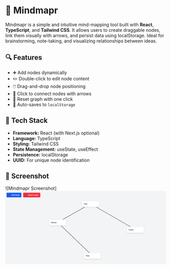 # 🧠 Mindmapr

Mindmapr is a simple and intuitive mind-mapping tool built with **React**, **TypeScript**, and **Tailwind CSS**. It allows users to create draggable nodes, link them visually with arrows, and persist data using localStorage. Ideal for brainstorming, note-taking, and visualizing relationships between ideas.

## 🔍 Features

- ➕ Add nodes dynamically  
- ✏️ Double-click to edit node content  
- 🖱️ Drag-and-drop node positioning  
- 🔗 Click to connect nodes with arrows  
- 🧹 Reset graph with one click  
- 💾 Auto-saves to `localStorage`

## 🚀 Tech Stack

- **Framework:** React (with Next.js optional)
- **Language:** TypeScript
- **Styling:** Tailwind CSS
- **State Management:** useState, useEffect
- **Persistence:** localStorage
- **UUID:** For unique node identification

## 📸 Screenshot

![Mindmapr Screenshot]![alt text](image.png)